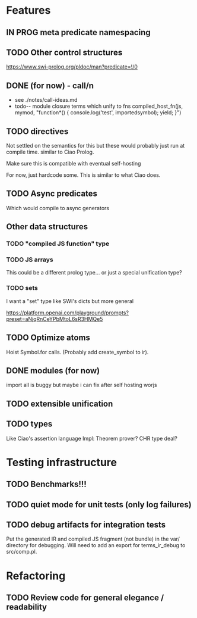 # Features
## IN PROG meta predicate namespacing

## TODO Other control structures
https://www.swi-prolog.org/pldoc/man?predicate=!/0
## DONE (for now) - call/n
- see ./notes/call-ideas.md
-  todo-- module closure terms which unify to fns
		compiled_host_fn(js, mymod, "function*() {
		  console.log('test', importedsymbol);
		  yield;
		}")


## TODO directives
Not settled on the semantics for this but these would probably just run
at compile time. similar to Ciao Prolog.

Make sure this is compatible with eventual self-hosting

For now, just hardcode some. This is similar to what Ciao does.

## TODO Async predicates
Which would compile to async generators

## Other data structures
### TODO "compiled JS function" type
### TODO JS arrays
This could be a different prolog type... or just a special unification
type?
### TODO sets
I want a "set" type like SWI's dicts but more general

https://platform.openai.com/playground/prompts?preset=aNjqRnCeYPbMtoL6sR3HMQe5
## TODO Optimize atoms
Hoist Symbol.for calls. (Probably add create_symbol to ir).
## DONE modules (for now)
import all is buggy but maybe i can fix after self hosting worjs

## TODO extensible unification
## TODO types
Like Ciao's assertion language
Impl: Theorem prover? CHR type deal?

# Testing infrastructure

## TODO Benchmarks!!!

## TODO quiet mode for unit tests (only log failures)

## TODO debug artifacts for integration tests
Put the generated IR and compiled JS fragment (not bundle) in the var/ directory
for debugging. Will need to add an export for terms_ir_debug to src/comp.pl.


# Refactoring
## TODO Review code for general elegance / readability
